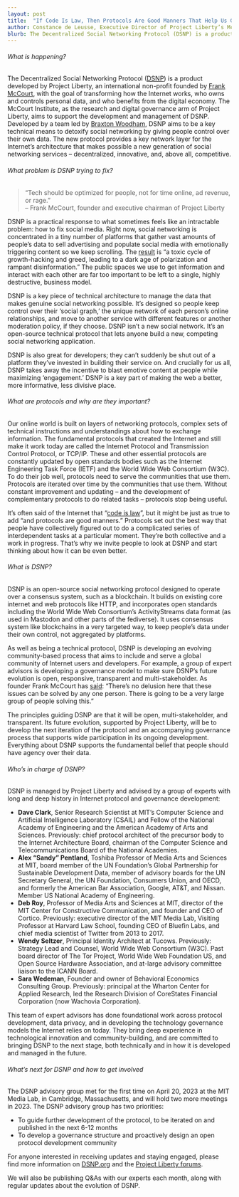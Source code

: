 ```yaml
---
layout: post
title:  "If Code Is Law, Then Protocols Are Good Manners That Help Us Get Along: Decentralized Social Networking Protocol (DSNP) and the Multi-stakeholder Approach to Development and Implementation"
author: Constance de Leusse, Executive Director of Project Liberty’s McCourt Institute
blurb: The Decentralized Social Networking Protocol (DSNP) is a product developed by Project Liberty, an international non-profit founded by Frank McCourt, with the goal of transforming how the Internet works, who owns and controls personal data, and who benefits from the digital economy.
---
```

###### What is happening?

The Decentralized Social Networking Protocol ([DSNP](https://dsnp.org/)) is a product developed by Project Liberty, an international non-profit founded by [Frank McCourt](https://projectliberty.io/team/frank-mccourt/), with the goal of transforming how the Internet works, who owns and controls personal data, and who benefits from the digital economy. The McCourt Institute, as the research and digital governance arm of Project Liberty, aims to support the development and management of DSNP. Developed by a team led by [Braxton Woodham](https://www.mccourt.com/people/braxton-woodham), DSNP aims to be a key technical means to detoxify social networking by giving people control over their own data. The new protocol provides a key network layer for the Internet’s architecture that makes possible a new generation of social networking services – decentralized, innovative, and, above all, competitive.

 
###### What problem is DSNP trying to fix?

> “Tech should be optimized for people, not for time online, ad revenue, or rage.”<br>
> – Frank McCourt, founder and executive chairman of Project Liberty

DSNP is a practical response to what sometimes feels like an intractable problem: how to fix social media. Right now, social networking is concentrated in a tiny number of platforms that gather vast amounts of people’s data to sell advertising and populate social media with emotionally triggering content so we keep scrolling. The [result](https://www.dsnp.org/introducing-dsnp.html) is “a toxic cycle of growth-hacking and greed, leading to a dark age of polarization and rampant disinformation.” The public spaces we use to get information and interact with each other are far too important to be left to a single, highly destructive, business model. 

DSNP is a key piece of technical architecture to manage the data that makes genuine social networking possible. It’s designed so people keep control over their ‘social graph,’ the unique network of each person’s online relationships, and move to another service with different features or another moderation policy, if they choose. DSNP isn’t a new social network. It’s an open-source technical protocol that lets anyone build a new, competing social networking application. 

DSNP is also great for developers; they can’t suddenly be shut out of a platform they’ve invested in building their service on. And crucially for us all, DSNP takes away the incentive to blast emotive content at people while maximizing ‘engagement.’ DSNP is a key part of making the web a better, more informative, less divisive place. 

###### What are protocols and why are they important?

Our online world is built on layers of networking protocols, complex sets of technical instructions and understandings about how to exchange information. The fundamental protocols that created the Internet and still make it work today are called the Internet Protocol and Transmission Control Protocol, or TCP/IP. These and other essential protocols are constantly updated by open standards bodies such as the Internet Engineering Task Force (IETF) and the World Wide Web Consortium (W3C). To do their job well, protocols need to serve the communities that use them. Protocols are iterated over time by the communities that use them. Without constant improvement and updating – and the development of complementary protocols to do related tasks – protocols stop being useful.

It’s often said of the Internet that “[code is law](https://lessig.org/product/code/)”, but it might be just as true to add “and protocols are good manners.” Protocols set out the best way that people have collectively figured out to do a complicated series of interdependent tasks at a particular moment. They’re both collective and a work in progress. That’s why we invite people to look at DSNP and start thinking about how it can be even better. 

 
###### What is DSNP?

DSNP is an open-source social networking protocol designed to operate over a consensus system, such as a blockchain. It builds on existing core internet and web protocols like HTTP, and incorporates open standards including the World Wide Web Consortium’s ActivityStreams data format (as used in Mastodon and other parts of the fediverse). It uses consensus system like blockchains in a very targeted way, to keep people’s data under their own control, not aggregated by platforms.  

As well as being a technical protocol, DSNP is developing an evolving community-based process that aims to include and serve a global community of Internet users and developers. For example, a group of expert advisors is developing a governance model to make sure DSNP’s future evolution is open, responsive, transparent and multi-stakeholder. As founder Frank McCourt has [said](https://time.com/6235171/frank-mccourt-project-liberty/): “There’s no delusion here that these issues can be solved by any one person. There is going to be a very large group of people solving this.”

The principles guiding DSNP are that it will be open, multi-stakeholder, and transparent. Its future evolution, supported by Project Liberty, will be to develop the next iteration of the protocol and an accompanying governance process that supports wide participation in its ongoing development. Everything about DSNP supports the fundamental belief that people should have agency over their data. 

###### Who’s in charge of DSNP?

DSNP is managed by Project Liberty and advised by a group of experts with long and deep history in Internet protocol and governance development:

- **Dave Clark**, Senior Research Scientist at MIT’s Computer Science and Artificial Intelligence Laboratory (CSAIL) and Fellow of the National Academy of Engineering and the American Academy of Arts and Sciences. Previously: chief protocol architect of the precursor body to the Internet Architecture Board, chairman of the Computer Science and Telecommunications Board of the National Academies.
- **Alex “Sandy” Pentland**, Toshiba Professor of Media Arts and Sciences at MIT, board member of the UN Foundation’s Global Partnership for Sustainable Development Data, member of advisory boards for the UN Secretary General, the UN Foundation,  Consumers Union, and OECD, and formerly the American Bar Association, Google, AT&T, and Nissan.  Member US National Academy of Engineering.
- **Deb Roy**, Professor of Media Arts and Sciences at MIT, director of the MIT Center for Constructive Communication, and founder and CEO of Cortico. Previously: executive director of the MIT Media Lab, Visiting Professor at Harvard Law School, founding CEO of Bluefin Labs, and chief media scientist of Twitter from 2013 to 2017.
- **Wendy Seltzer**, Principal Identity Architect at Tucows. Previously: Strategy Lead and Counsel, World Wide Web Consortium (W3C). Past board director of The Tor Project, World Wide Web Foundation US, and Open Source Hardware Association, and at-large advisory committee liaison to the ICANN Board. 
- **Sara Wedeman**, Founder and owner of Behavioral Economics Consulting Group. Previously: principal at the Wharton Center for Applied Research, led the Research Division of CoreStates Financial Corporation (now Wachovia Corporation).

This team of expert advisors has done foundational work across protocol development, data privacy, and in developing the technology governance models the Internet relies on today. They bring deep experience in technological innovation and community-building, and are committed to bringing DSNP to the next stage, both technically and in how it is developed and managed in the future. 

###### What’s next for DSNP and how to get involved

The DSNP advisory group met for the first time on April 20, 2023 at the MIT Media Lab, in Cambridge, Massachusetts, and will hold two more meetings in 2023. The DSNP advisory group has two priorities: 

- To guide further development of the protocol, to be iterated on and published in the next 6-12 months
- To develop a governance structure and proactively design an open protocol development community

For anyone interested in receiving updates and staying engaged, please find more information on [DSNP.org](https://dsnp.org/) and the [Project Liberty forums](https://forums.projectliberty.io/).

We will also be publishing  Q&As with our experts each month, along with regular updates about the evolution of DSNP.
